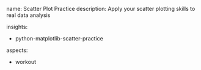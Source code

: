 name: Scatter Plot Practice
description: Apply your scatter plotting skills to real data analysis

insights:
  - python-matplotlib-scatter-practice

aspects:
  - workout 